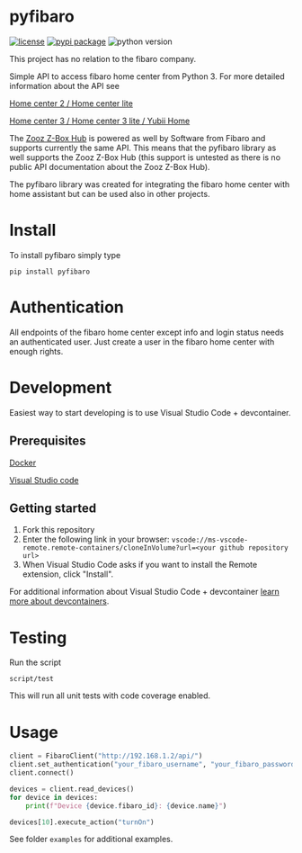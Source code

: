 # pyfibaro

[![license](https://img.shields.io/pypi/l/pyatmo.svg)](https://github.com/rappenze/pyfibaro/blob/main/LICENSE)
[![pypi package](https://img.shields.io/pypi/v/pyfibaro)](https://pypi.org/project/pyfibaro/)
![python version](https://img.shields.io/pypi/pyversions/pyfibaro)

This project has no relation to the fibaro company.

Simple API to access fibaro home center from Python 3. For more detailed information about the API see

[Home center 2 / Home center lite](https://manuals.fibaro.com/knowledge-base-browse/rest-api/)

[Home center 3 / Home center 3 lite / Yubii Home](https://www.fibaro.com/dev/)

The [Zooz Z-Box Hub](https://zboxhub.com/) is powered as well by Software from Fibaro and supports currently the same API. This means
that the pyfibaro library as well supports the Zooz Z-Box Hub (this support is untested as there is no public API documentation about the Zooz Z-Box Hub).

The pyfibaro library was created for integrating the fibaro home center with home assistant but can be used also in other projects.

# Install

To install pyfibaro simply type

`pip install pyfibaro`

# Authentication

All endpoints of the fibaro home center except info and login status needs an authenticated user.
Just create a user in the fibaro home center with enough rights.

# Development

Easiest way to start developing is to use Visual Studio Code + devcontainer.

## Prerequisites

[Docker](https://docs.docker.com/get-docker/)

[Visual Studio code](https://code.visualstudio.com/)

## Getting started

1. Fork this repository
2. Enter the following link in your browser:
   `vscode://ms-vscode-remote.remote-containers/cloneInVolume?url=<your github repository url>`
3. When Visual Studio Code asks if you want to install the Remote extension, click "Install".

For additional information about Visual Studio Code + devcontainer [learn more about devcontainers](https://code.visualstudio.com/docs/devcontainers/containers).

# Testing

Run the script

`script/test`

This will run all unit tests with code coverage enabled.

# Usage

```python
client = FibaroClient("http://192.168.1.2/api/")
client.set_authentication("your_fibaro_username", "your_fibaro_password")
client.connect()

devices = client.read_devices()
for device in devices:
    print(f"Device {device.fibaro_id}: {device.name}")

devices[10].execute_action("turnOn")
```

See folder `examples` for additional examples.
